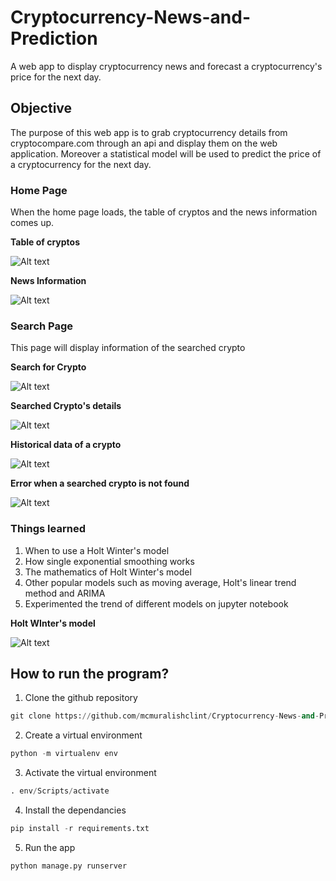 # Cryptocurrency-News-and-Prediction
A web app to display cryptocurrency news and forecast a cryptocurrency's price for the next day.

## Objective

The purpose of this web app is to grab cryptocurrency details from cryptocompare.com through an api and display them on the web application. 
Moreover a statistical model will be used to predict the price of a cryptocurrency for the next day.


### Home Page

When the home page loads, the table of cryptos and the news information comes up.

**Table of cryptos**

![Alt text](images/crypto-main.png?raw=true "Title")

**News Information**

![Alt text](images/crypto-news.png?raw=true "Title")

### Search Page

This page will display information of the searched crypto

**Search for Crypto**

![Alt text](images/search-crypto.png?raw=true "Title")

**Searched Crypto's details**

![Alt text](images/crypto-head.png?raw=true "Title")

**Historical data of a crypto**

![Alt text](images/crypto-head.png?raw=true "Title")

**Error when a searched crypto is not found**

![Alt text](images/crypto-error.png?raw=true "Title")


### Things learned

1. When to use a Holt Winter's model
2. How single exponential smoothing works
3. The mathematics of Holt Winter's model
4. Other popular models such as moving average, Holt's linear trend method and ARIMA
5. Experimented the trend of different models on jupyter notebook

**Holt WInter's model**

![Alt text](images/holt-winter-model.png?raw=true "Title")


## How to run the program?

1. Clone the github repository
```python
git clone https://github.com/mcmuralishclint/Cryptocurrency-News-and-Prediction.git
```

2. Create a virtual environment
```python
python -m virtualenv env
```

3. Activate the virtual environment
```python
. env/Scripts/activate
```

4. Install the dependancies
```python
pip install -r requirements.txt
```

5. Run the app
```python
python manage.py runserver
```

